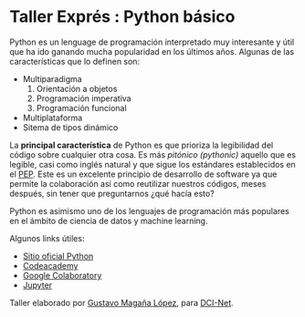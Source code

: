 # Taller Exprés : Python básico

Python es un lenguage de programación interpretado muy interesante y útil que ha
ido ganando mucha popularidad en los últimos años. Algunas de las características que lo definen son:

* Multiparadigma
	1. Orientación a objetos
	2. Programación imperativa
	3. Programación funcional
* Multiplataforma
* Sitema de tipos dinámico

La **principal característica** de Python es que prioriza la legibilidad del código sobre 
cualquier otra cosa. Es más _pitónico (pythonic)_ 
aquello que es legible, casi como inglés natural
y que sigue los estándares establecidos en el [PEP](https://www.python.org/dev/peps/pep-0008/). Este es un excelente principio
de desarrollo de software ya que permite la colaboración así como
reutilizar nuestros códigos, meses después, sin tener que preguntarnos ¿qué hacía esto?

Python es asimismo uno de los lenguajes de programación más populares en el ámbito de ciencia de datos y machine learning.

Algunos links útiles:

* [Sitio oficial Python](https://www.python.org/)
* [Codeacademy](https://www.codecademy.com/)
* [Google Colaboratory](https://colab.research.google.com/notebooks/intro.ipynb)
* [Jupyter](https://jupyter.org)

Taller elaborado por [Gustavo Magaña López](https://github.com/gmagannaDevelop), para [DCI-Net](https://github.com/DCI-NET).
